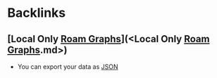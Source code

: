 
# Backlinks
## [Local Only [Roam Graphs](<Roam Graphs.md>)](<Local Only [Roam Graphs](<Roam Graphs.md>).md>)
- You can export your data as [JSON](<JSON.md>)

